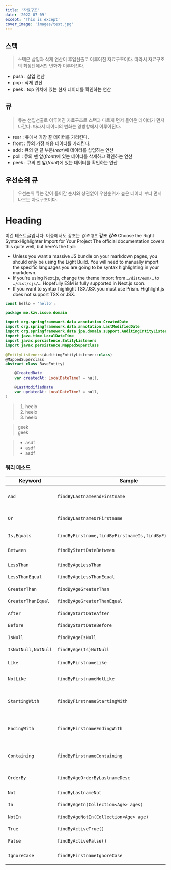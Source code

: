 ```yaml
---
title: '자료구조'
date: '2022-07-09'
except: 'This is except'
cover_image: 'images/test.jpg'
---
```


## 스택
> 스택은 삽입과 삭제 연산이 후입선출로 이루어진 자료구조이다. 따라서 자료구조의 최상단에서만 변화가 이루어진다.
- push : 삽입 연산
- pop : 삭제 연산
- peek : top 위치에 있는 현재 데이터를 확인하는 연산

## 큐
> 큐는 선입선출로 이루어진 자료구조로 스택과 다르게 먼저 들어온 데이터가 먼저 나간다. 따라서 데이터의 변화는 양방향에서 이루어진다.
- rear : 큐에서 가장 끝 데이터를 가리킨다.
- front : 큐의 가장 처음 데이터를 가리킨다.
- add : 큐의 맨 끝 부분(*rear*)에 데이터를 삽입하는 연산
- poll : 큐의 맨 앞(*front*)에 있는 데이터를 삭제하고 확인하는 연산
- peek : 큐의 맨 앞(*front*)에 있는 데이터를 확인하는 연산

## 우선순위 큐
> 우선순위 큐는 값이 들어간 순서와 상관없이 우선순위가 높은 데이터 부터 먼저 나오는 자료구조이다.

# Heading

이건 테스트글입니다. 이중에서도 강조는 *강조* `강조` **강조** ***강조***
Choose the Right SyntaxHighlighter Import for Your Project
The official documentation covers this quite well, but here's the tl;dr:

- Unless you want a massive JS bundle on your markdown pages, you should only be using the Light Build. You will need to manually import the specific languages you are going to be syntax highlighting in your markdown.
- If you're using Next.js, change the theme import from `…/dist/esm/…` to `…/dist/cjs/…`. Hopefully ESM is fully supported in Next.js soon.
- If you want to syntax highlight TSX/JSX you must use Prism. Highlight.js does not support TSX or JSX.

```js
const hello = 'hello';
```

```kotlin
package me.kzv.issue.domain

import org.springframework.data.annotation.CreatedDate
import org.springframework.data.annotation.LastModifiedDate
import org.springframework.data.jpa.domain.support.AuditingEntityListener
import java.time.LocalDateTime
import javax.persistence.EntityListeners
import javax.persistence.MappedSuperclass

@EntityListeners(AuditingEntityListener::class)
@MappedSuperclass
abstract class BaseEntity(

    @CreatedDate
    var createdAt: LocalDateTime? = null,

    @LastModifiedDate
    var updatedAt: LocalDateTime? = null,
)
```

> 1. heelo
> 2. heelo
> 3. heelo

> geek <br/>
> geek

> - asdf
> - asdf
> - asdf

### 쿼리 메소드

|Keyword            |Sample            |JPQL Snippet |
|-------------------|------------------|-------------|
|`And`|`findByLastnameAndFirstname`|`… where x.lastname = ?1 and x.firstname = ?2`|
|`Or`|`findByLastnameOrFirstname`|`… where x.lastname = ?1 or x.firstname = ?2`|
|`Is,Equals`|`findByFirstname,findByFirstnameIs,findByFirstnameEquals`|`… where x.firstname = 1?`|
|`Between`|`findByStartDateBetween`|`… where x.startDate between 1? and ?2`|
|`LessThan`|`findByAgeLessThan`|`… where x.age < ?1`|
|`LessThanEqual`|`findByAgeLessThanEqual`|`… where x.age ⇐ ?1`|
|`GreaterThan`|`findByAgeGreaterThan`|`… where x.age > ?1`|
|`GreaterThanEqual`|`findByAgeGreaterThanEqual`|`… where x.age >= ?1`|
|`After`|`findByStartDateAfter`|`… where x.startDate > ?1`|
|`Before`|`findByStartDateBefore`|`… where x.startDate < ?1`|
|`IsNull`|`findByAgeIsNull`|`… where x.age is null`|
|`IsNotNull,NotNull`|`findByAge(Is)NotNull`|`… where x.age not null`|
|`Like`|`findByFirstnameLike`|`… where x.firstname like ?1|
|`NotLike`|`findByFirstnameNotLike`|`… where x.firstname not like ?1`|
|`StartingWith`|`findByFirstnameStartingWith`|`… where x.firstname like ?1(parameter bound with appended %)`|
|`EndingWith`|`findByFirstnameEndingWith`|`… where x.firstname like ?1(parameter bound with prepended %)`|
|`Containing`|`findByFirstnameContaining`|`… where x.firstname like ?1(parameter bound wrapped in %)`|
|`OrderBy`|`findByAgeOrderByLastnameDesc`|`… where x.age = ?1 order by x.lastname desc`|
|`Not`|`findByLastnameNot`|`… where x.lastname <> ?1`|
|`In`|`findByAgeIn(Collection<Age> ages)`|`… where x.age in ?1`|
|`NotIn`|`findByAgeNotIn(Collection<Age> age)`|`… where x.age not in ?1`|
|`True`|`findByActiveTrue()`|`… where x.active = true`|
|`False`|`findByActiveFalse()`|`… where x.active = false`|
|`IgnoreCase`|`findByFirstnameIgnoreCase`|`… where UPPER(x.firstame) = UPPER(?1)`|
